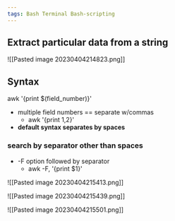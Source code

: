 ```yaml
---
tags: Bash Terminal Bash-scripting
---
```


## Extract particular data from a string
![[Pasted image 20230404214823.png]]

## Syntax
awk '{print $(field_number)}'
- multiple field numbers == separate w/commas
	- awk '{print $1,$2}'
- **default syntax separates by spaces**

### search by separator other than spaces
- -F option followed by separator
	- awk -F, '{print $1}'

![[Pasted image 20230404215413.png]]

![[Pasted image 20230404215439.png]]

![[Pasted image 20230404215501.png]]

